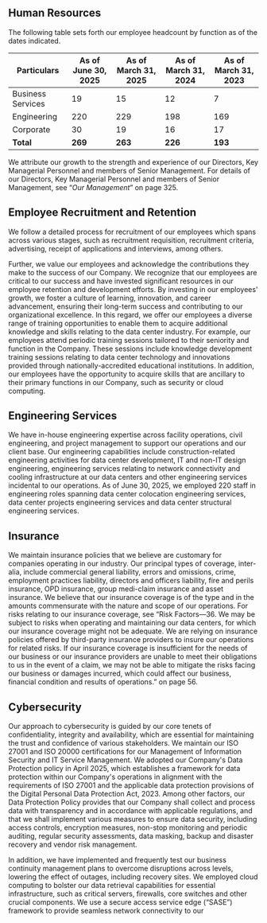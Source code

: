 ## Human Resources

The following table sets forth our employee headcount by function as of the dates indicated.

<table><thead><tr><th>Particulars</th><th>As of June 30, 2025</th><th>As of March 31, 2025</th><th>As of March 31, 2024</th><th>As of March 31, 2023</th></tr></thead><tbody><tr><td>Business Services</td><td>19</td><td>15</td><td>12</td><td>7</td></tr><tr><td>Engineering</td><td>220</td><td>229</td><td>198</td><td>169</td></tr><tr><td>Corporate</td><td>30</td><td>19</td><td>16</td><td>17</td></tr><tr><td><strong>Total</strong></td><td><strong>269</strong></td><td><strong>263</strong></td><td><strong>226</strong></td><td><strong>193</strong></td></tr></tbody></table>

We attribute our growth to the strength and experience of our Directors, Key Managerial Personnel and members of Senior Management. For details of our Directors, Key Managerial Personnel and members of Senior Management, see “*Our Management*” on page 325.

## Employee Recruitment and Retention

We follow a detailed process for recruitment of our employees which spans across various stages, such as recruitment requisition, recruitment criteria, advertising, receipt of applications and interviews, among others.

Further, we value our employees and acknowledge the contributions they make to the success of our Company. We recognize that our employees are critical to our success and have invested significant resources in our employee retention and development efforts. By investing in our employees' growth, we foster a culture of learning, innovation, and career advancement, ensuring their long-term success and contributing to our organizational excellence. In this regard, we offer our employees a diverse range of training opportunities to enable them to acquire additional knowledge and skills relating to the data center industry. For example, our employees attend periodic training sessions tailored to their seniority and function in the Company. These sessions include knowledge development training sessions relating to data center technology and innovations provided through nationally-accredited educational institutions. In addition, our employees have the opportunity to acquire skills that are ancillary to their primary functions in our Company, such as security or cloud computing.

## Engineering Services

We have in-house engineering expertise across facility operations, civil engineering, and project management to support our operations and our client base. Our engineering capabilities include construction-related engineering activities for data center development, IT and non-IT design engineering, engineering services relating to network connectivity and cooling infrastructure at our data centers and other engineering services incidental to our operations. As of June 30, 2025, we employed 220 staff in engineering roles spanning data center colocation engineering services, data center projects engineering services and data center structural engineering services.

## Insurance

We maintain insurance policies that we believe are customary for companies operating in our industry. Our principal types of coverage, inter-alia, include commercial general liability, errors and omissions, crime, employment practices liability, directors and officers liability, fire and perils insurance, OPD insurance, group medi-claim insurance and asset insurance. We believe that our insurance coverage is of the type and in the amounts commensurate with the nature and scope of our operations. For risks relating to our insurance coverage, see “Risk Factors—36. We may be subject to risks when operating and maintaining our data centers, for which our insurance coverage might not be adequate. We are relying on insurance policies offered by third-party insurance providers to insure our operations for related risks. If our insurance coverage is insufficient for the needs of our business or our insurance providers are unable to meet their obligations to us in the event of a claim, we may not be able to mitigate the risks facing our business or damages incurred, which could affect our business, financial condition and results of operations.” on page 56.

## Cybersecurity

Our approach to cybersecurity is guided by our core tenets of confidentiality, integrity and availability, which are essential for maintaining the trust and confidence of various stakeholders. We maintain our ISO 27001 and ISO 20000 certifications for our Management of Information Security and IT Service Management. We adopted our Company's Data Protection policy in April 2025, which establishes a framework for data protection within our Company's operations in alignment with the requirements of ISO 27001 and the applicable data protection provisions of the Digital Personal Data Protection Act, 2023. Among other factors, our Data Protection Policy provides that our Company shall collect and process data with transparency and in accordance with applicable regulations, and that we shall implement various measures to ensure data security, including access controls, encryption measures, non-stop monitoring and periodic auditing, regular security assessments, data masking, backup and disaster recovery and vendor risk management.

In addition, we have implemented and frequently test our business continuity management plans to overcome disruptions across levels, lowering the effect of outages, including recovery sites. We employed cloud computing to bolster our data retrieval capabilities for essential infrastructure, such as critical servers, firewalls, core switches and other crucial components. We use a secure access service edge (“SASE”) framework to provide seamless network connectivity to our